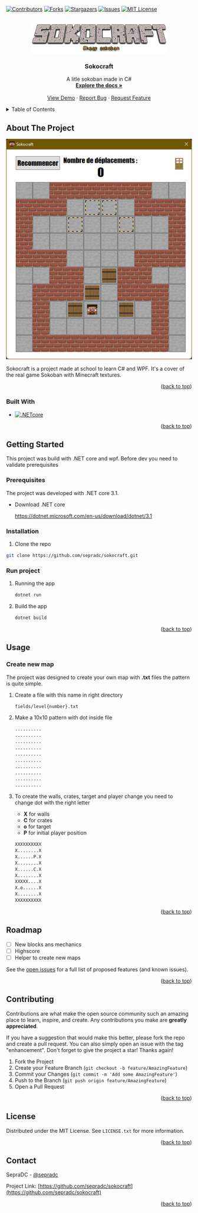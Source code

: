 ﻿<!-- Improved compatibility of back to top link: See: https://github.com/othneildrew/Best-README-Template/pull/73 -->
<a name="readme-top"></a>
<!--
*** Thanks for checking out the Best-README-Template. If you have a suggestion
*** that would make this better, please fork the repo and create a pull request
*** or simply open an issue with the tag "enhancement".
*** Don't forget to give the project a star!
*** Thanks again! Now go create something AMAZING! :D
-->



<!-- PROJECT SHIELDS -->
<!--
*** I'm using markdown "reference style" links for readability.
*** Reference links are enclosed in brackets [ ] instead of parentheses ( ).
*** See the bottom of this document for the declaration of the reference variables
*** for contributors-url, forks-url, etc. This is an optional, concise syntax you may use.
*** https://www.markdownguide.org/basic-syntax/#reference-style-links
-->
[![Contributors][contributors-shield]][contributors-url]
[![Forks][forks-shield]][forks-url]
[![Stargazers][stars-shield]][stars-url]
[![Issues][issues-shield]][issues-url]
[![MIT License][license-shield]][license-url]



<!-- PROJECT LOGO -->
<br />
<div align="center">
  <a href="https://github.com/github_username/repo_name">
    <img src="images/Sokocraft.png" alt="Logo" height="80">
  </a>

<h3 align="center">Sokocraft</h3>

  <p align="center">
    A litle sokoban made in C#
    <br />
    <a href="https://github.com/sepradc/sokocraft"><strong>Explore the docs »</strong></a>
    <br />
    <br />
    <a href="https://github.com/sepradc/sokocraft">View Demo</a>
    ·
    <a href="https://github.com/sepradc/sokocraft/issues">Report Bug</a>
    ·
    <a href="https://github.com/sepradc/sokocraft/issues">Request Feature</a>
  </p>
</div>



<!-- TABLE OF CONTENTS -->
<details>
  <summary>Table of Contents</summary>
  <ol>
    <li>
      <a href="#about-the-project">About The Project</a>
      <ul>
        <li><a href="#built-with">Built With</a></li>
      </ul>
    </li>
    <li>
      <a href="#getting-started">Getting Started</a>
      <ul>
        <li><a href="#prerequisites">Prerequisites</a></li>
        <li><a href="#installation">Installation</a></li>
      </ul>
    </li>
    <li><a href="#usage">Usage</a></li>
    <li><a href="#roadmap">Roadmap</a></li>
    <li><a href="#contributing">Contributing</a></li>
    <li><a href="#license">License</a></li>
    <li><a href="#contact">Contact</a></li>
  </ol>
</details>



<!-- ABOUT THE PROJECT -->
## About The Project

[![Product Name Screen Shot][product-screenshot]](https://example.com)

Sokocraft is a project made at school to learn C# and WPF. It's a cover of the real game Sokoban with Minecraft textures.

<p align="right">(<a href="#readme-top">back to top</a>)</p>



### Built With

* [![.NETcore][.NETcore]][.NETcore-url]

<p align="right">(<a href="#readme-top">back to top</a>)</p>



<!-- GETTING STARTED -->
## Getting Started

This project was build with .NET core and wpf. Before dev you need to validate prerequisites 

### Prerequisites

The project was developed with .NET core 3.1.
* Download .NET core
  
  https://dotnet.microsoft.com/en-us/download/dotnet/3.1

### Installation

1.  Clone the repo
   ```sh
   git clone https://github.com/sepradc/sokocraft.git
   ```

### Run project

1. Running the app
   ```sh
   dotnet run
   ```
2. Build the app
   ```sh
   dotnet build
   ```

<p align="right">(<a href="#readme-top">back to top</a>)</p>



<!-- USAGE EXAMPLES -->
## Usage

### Create new map
The project was designed to create your own map with **.txt** files the pattern is quite simple.

1. Create a file with this name in right directory
   ```txt
   fields/level{number}.txt
   ```
   
2. Make a 10x10 pattern with dot inside file
   ```txt
   ..........
   ..........
   ..........
   ..........
   ..........
   ..........
   ..........
   ..........
   ..........
   ..........
   ```
3. To create the walls, crates, target and player change you need to change dot with the right letter
   - **X** for walls
   - **C** for crates
   - **o** for target
   - **P** for initial player position
   ```txt
   XXXXXXXXXX
   X........X
   X......P.X
   X........X
   X......C.X
   X........X
   XXXXX....X
   X.o......X
   X........X
   XXXXXXXXXX
   ```

<p align="right">(<a href="#readme-top">back to top</a>)</p>



<!-- ROADMAP -->
## Roadmap

- [ ] New blocks ans mechanics
- [ ] Highscore
- [ ] Helper to create new maps

See the [open issues](https://github.com/sepradc/sokocraft/issues) for a full list of proposed features (and known issues).

<p align="right">(<a href="#readme-top">back to top</a>)</p>



<!-- CONTRIBUTING -->
## Contributing

Contributions are what make the open source community such an amazing place to learn, inspire, and create. Any contributions you make are **greatly appreciated**.

If you have a suggestion that would make this better, please fork the repo and create a pull request. You can also simply open an issue with the tag "enhancement".
Don't forget to give the project a star! Thanks again!

1. Fork the Project
2. Create your Feature Branch (`git checkout -b feature/AmazingFeature`)
3. Commit your Changes (`git commit -m 'Add some AmazingFeature'`)
4. Push to the Branch (`git push origin feature/AmazingFeature`)
5. Open a Pull Request

<p align="right">(<a href="#readme-top">back to top</a>)</p>



<!-- LICENSE -->
## License

Distributed under the MIT License. See `LICENSE.txt` for more information.

<p align="right">(<a href="#readme-top">back to top</a>)</p>

<!-- CONTACT -->
## Contact

SepraDC - [@sepradc](https://twitter.com/sepradc)

Project Link: [https://github.com/sepradc/sokocraft](https://github.com/sepradc/sokocraft)


<p align="right">(<a href="#readme-top">back to top</a>)</p>



<!-- MARKDOWN LINKS & IMAGES -->
<!-- https://www.markdownguide.org/basic-syntax/#reference-style-links -->
[contributors-shield]: https://img.shields.io/github/contributors/sepradc/sokocraft.svg?style=for-the-badge
[contributors-url]: https://github.com/sepradc/sokocraft/graphs/contributors
[forks-shield]: https://img.shields.io/github/forks/sepradc/sokocraft.svg?style=for-the-badge
[forks-url]: https://github.com/sepradc/sokocraft/network/members
[stars-shield]: https://img.shields.io/github/stars/sepradc/sokocraft.svg?style=for-the-badge
[stars-url]: https://github.com/sepradc/sokocraft/stargazers
[issues-shield]: https://img.shields.io/github/issues/sepradc/sokocraft.svg?style=for-the-badge
[issues-url]: https://github.com/sepradc/sokocraft/issues
[license-shield]: https://img.shields.io/github/license/sepradc/sokocraft.svg?style=for-the-badge
[license-url]: https://github.com/sepradc/sokocraft/blob/master/LICENSE.txt
[product-screenshot]: ./images/screenshot.png
[.NETcore]: https://img.shields.io/badge/.NETcore-000000?style=for-the-badge&logo=csharp&logoColor=white
[.NETcore-url]: https://learn.microsoft.com/fr-fr/dotnet/core/introduction
